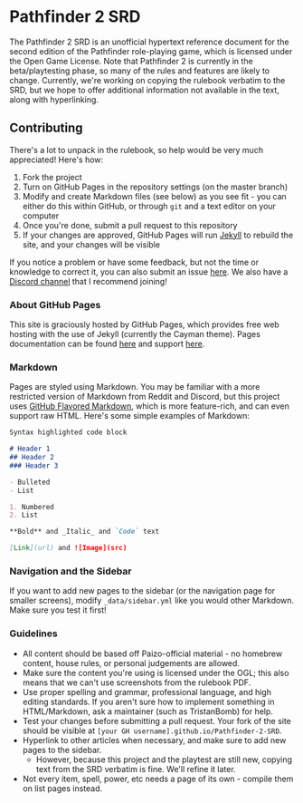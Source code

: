 # Pathfinder 2 SRD

The Pathfinder 2 SRD is an unofficial hypertext reference document for the second edition of the Pathfinder role-playing game, which is licensed under the Open Game License. Note that Pathfinder 2 is currently in the beta/playtesting phase, so many of the rules and features are likely to change. Currently, we're working on copying the rulebook verbatim to the SRD, but we hope to offer additional information not available in the text, along with hyperlinking.

## Contributing

There's a lot to unpack in the rulebook, so help would be very much appreciated! Here's how:

1. Fork the project
2. Turn on GitHub Pages in the repository settings (on the master branch)
3. Modify and create Markdown files (see below) as you see fit - you can either do this within GitHub, or through `git` and a text editor on your computer
4. Once you're done, submit a pull request to this repository
5. If your changes are approved, GitHub Pages will run [Jekyll](https://jekyllrb.com/) to rebuild the site, and your changes will be visible

If you notice a problem or have some feedback, but not the time or knowledge to correct it, you can also submit an issue [here](https://github.com/TristanBomb/Pathfinder-2-SRD/issues). We also have a [Discord channel](https://discord.gg/rr5Q5EQ) that I recommend joining!

### About GitHub Pages

This site is graciously hosted by GitHub Pages, which provides free web hosting with the use of Jekyll (currently the Cayman theme). Pages documentation can be found [here](https://help.github.com/categories/github-pages-basics/) and support [here](https://github.com/contact).

### Markdown

Pages are styled using Markdown. You may be familiar with a more restricted version of Markdown from Reddit and Discord, but this project uses [GitHub Flavored Markdown](https://guides.github.com/features/mastering-markdown/), which is more feature-rich, and can even support raw HTML. Here's some simple examples of Markdown:

```markdown
Syntax highlighted code block

# Header 1
## Header 2
### Header 3

- Bulleted
- List

1. Numbered
2. List

**Bold** and _Italic_ and `Code` text

[Link](url) and ![Image](src)
```

### Navigation and the Sidebar

If you want to add new pages to the sidebar (or the navigation page for smaller screens), modify `_data/sidebar.yml` like you would other Markdown. Make sure you test it first!

### Guidelines

* All content should be based off Paizo-official material - no homebrew content, house rules, or personal judgements are allowed.
* Make sure the content you're using is licensed under the OGL; this also means that we can't use screenshots from the rulebook PDF.
* Use proper spelling and grammar, professional language, and high editing standards. If you aren't sure how to implement something in HTML/Markdown, ask a maintainer (such as TristanBomb) for help.
* Test your changes before submitting a pull request. Your fork of the site should be visible at `[your GH username].github.io/Pathfinder-2-SRD`.
* Hyperlink to other articles when necessary, and make sure to add new pages to the sidebar.
  * However, because this project and the playtest are still new, copying text from the SRD verbatim is fine. We'll refine it later.
* Not every item, spell, power, etc needs a page of its own - compile them on list pages instead.

